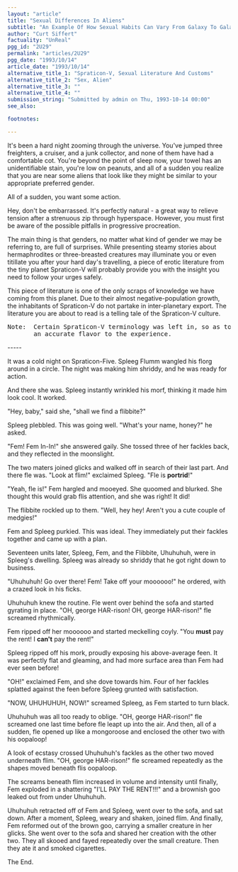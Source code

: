 ```yaml
---
layout: "article"
title: "Sexual Differences In Aliens"
subtitle: "An Example Of How Sexual Habits Can Vary From Galaxy To Galaxy"
author: "Curt Siffert"
factuality: "UnReal"
pgg_id: "2U29"
permalink: "articles/2U29"
pgg_date: "1993/10/14"
article_date: "1993/10/14"
alternative_title_1: "Spraticon-V, Sexual Literature And Customs"
alternative_title_2: "Sex, Alien"
alternative_title_3: ""
alternative_title_4: ""
submission_string: "Submitted by admin on Thu, 1993-10-14 00:00"
see_also:

footnotes: 

---
```

<div>
<p>It's been a hard night zooming through the universe. You've jumped three freighters, a cruiser, and a junk collector, and none of them have had a comfortable cot. You're beyond the point of sleep now, your towel has an unidentifiable stain, you're low on peanuts, and all of a sudden you realize that you are near some aliens that look like they might be similar to your appropriate preferred gender.</p>
<p>All of a sudden, you want some action.</p>
<p>Hey, don't be embarrassed. It's perfectly natural - a great way to relieve tension after a strenuous zip through hyperspace. However, you must first be aware of the possible pitfalls in progressive procreation.</p>
<p>The main thing is that genders, no matter what kind of gender we may be referring to, are full of surprises. While presenting steamy stories about hermaphrodites or three-breasted creatures may illuminate you or even titillate you after your hard day's travelling, a piece of erotic literature from the tiny planet Spraticon-V will probably provide you with the insight you need to follow your urges safely.</p>
<p>This piece of literature is one of the only scraps of knowledge we have coming from this planet. Due to their almost negative-population growth, the inhabitants of Spraticon-V do not partake in inter-planetary export. The literature you are about to read is a telling tale of the Spraticon-V culture.</p>
<pre>
Note:  Certain Spraticon-V terminology was left in, so as to provide
       an accurate flavor to the experience.
</pre>
<p>-----</p>
<p>It was a cold night on Spraticon-Five. Spleeg Flumm wangled his florg around in a circle. The night was making him shriddy, and he was ready for action.</p>
<p>And there she was. Spleeg instantly wrinkled his morf, thinking it made him look cool. It worked.</p>
<p>"Hey, baby," said she, "shall we find a flibbite?"</p>
<p>Spleeg plebbled. This was going well. "What's your name, honey?" he asked.</p>
<p>"Fem! Fem In-In!" she answered gaily. She tossed three of her fackles back, and they reflected in the moonslight.</p>
<p>The two maters joined glicks and walked off in search of their last part. And there fle was. "Look at flim!" exclaimed Spleeg. "Fle is <strong>portrid</strong>!"</p>
<p>"Yeah, fle is!" Fem hargled and mooeyed. She quoomed and blurked. She thought this would grab flis attention, and she was right! It did!</p>
<p>The flibbite rockled up to them. "Well, hey hey! Aren't you a cute couple of medgies!"</p>
<p>Fem and Spleeg purkied. This was ideal. They immediately put their fackles together and came up with a plan.</p>
<p>Seventeen units later, Spleeg, Fem, and the Flibbite, Uhuhuhuh, were in Spleeg's dwelling. Spleeg was already so shriddy that he got right down to business.</p>
<p>"Uhuhuhuh! Go over there! Fem! Take off your moooooo!" he ordered, with a crazed look in his ficks.</p>
<p>Uhuhuhuh knew the routine. Fle went over behind the sofa and started gyrating in place. "OH, george HAR-rison! OH, george HAR-rison!" fle screamed rhythmically.</p>
<p>Fem ripped off her moooooo and started meckelling coyly. "You <strong>must</strong> pay the rent! I <strong>can't</strong> pay the rent!"</p>
<p>Spleeg ripped off his mork, proudly exposing his above-average feen. It was perfectly flat and gleaming, and had more surface area than Fem had ever seen before!</p>
<p>"OH!" exclaimed Fem, and she dove towards him. Four of her fackles splatted against the feen before Spleeg grunted with satisfaction.</p>
<p>"NOW, UHUHUHUH, NOW!" screamed Spleeg, as Fem started to turn black.</p>
<p>Uhuhuhuh was all too ready to oblige. "OH, george HAR-rison!" fle screamed one last time before fle leapt up into the air. And then, all of a sudden, fle opened up like a mongoroose and enclosed the other two with his oopaloop!</p>
<p>A look of ecstasy crossed Uhuhuhuh's fackles as the other two moved underneath flim. "OH, george HAR-rison!" fle screamed repeatedly as the shapes moved beneath flis oopaloop.</p>
<p>The screams beneath flim increased in volume and intensity until finally, Fem exploded in a shattering "I'LL PAY THE RENT!!!" and a brownish goo leaked out from under Uhuhuhuh.</p>
<p>Uhuhuhuh retracted off of Fem and Spleeg, went over to the sofa, and sat down. After a moment, Spleeg, weary and shaken, joined flim. And finally, Fem reformed out of the brown goo, carrying a smaller creature in her glicks. She went over to the sofa and shared her creation with the other two. They all skooed and fayed repeatedly over the small creature. Then they ate it and smoked cigarettes.</p>
<p>The End. <!--Amazon_CLS_IM_END--></p>
</div>

